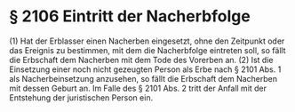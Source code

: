 # § 2106 Eintritt der Nacherbfolge
(1) Hat der Erblasser einen Nacherben eingesetzt, ohne den Zeitpunkt oder das Ereignis zu bestimmen, mit dem die Nacherbfolge eintreten soll, so fällt die Erbschaft dem Nacherben mit dem Tode des Vorerben an.
(2) Ist die Einsetzung einer noch nicht gezeugten Person als Erbe nach § 2101 Abs. 1 als Nacherbeinsetzung anzusehen, so fällt die Erbschaft dem Nacherben mit dessen Geburt an. Im Falle des § 2101 Abs. 2 tritt der Anfall mit der Entstehung der juristischen Person ein.